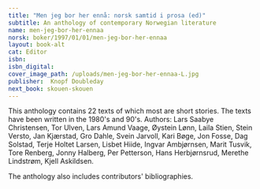 ```yaml
---
title: "Men jeg bor her ennå: norsk samtid i prosa (ed)"
subtitle: An anthology of contemporary Norwegian literature
name: men-jeg-bor-her-ennaa
norsk: boker/1997/01/01/men-jeg-bor-her-ennaa
layout: book-alt
cat: Editor
isbn:
isbn_digital:
cover_image_path: /uploads/men-jeg-bor-her-ennaa-L.jpg
publisher:  Knopf Doubleday
next_book: skouen-skouen
---
```

This anthology contains 22 texts of which most are short stories. The texts have been written in the 1980's and 90's.
Authors: Lars Saabye Christensen, Tor Ulven, Lars Amund Vaage, Øystein Lønn, Laila Stien, Stein Versto, Jan Kjærstad, Gro Dahle, Svein Jarvoll, Kari Bøge, Jon Fosse, Dag Solstad, Terje Holtet Larsen, Lisbet Hiide, Ingvar Ambjørnsen, Marit Tusvik, Tore Renberg, Jonny Halberg, Per Petterson, Hans Herbjørnsrud, Merethe Lindstrøm, Kjell Askildsen.

The anthology also includes contributors' bibliographies.

